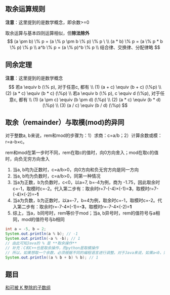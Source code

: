 ## 取余运算规则

**注意**：这里提到的是数学概念，即余数>=0

取余运算与基本四则运算相似，但**除法除外**
$$
(a \pm b) \% p = (a \% p \pm b \% p) \% p \  \\
(a * b) \% p = (a \% p * b \% p) \% p \\
a^b \% p = (a \% p)^b \% p \\
结合律、交换律、分配律略
$$

## 同余定理

**注意**：这里提到的是数学概念
$$
若a \equiv b (\% p), 对于任意c, 都有 \\
(1) (a + c) \equiv (b + c) (\%p) \\
(2) (a * c) \equiv (b * c) (\%p) \\
若a \equiv b (\% p), c \equiv d (\%p), 对于任意c, 都有 \\
(1) (a \pm c) \equiv (b \pm d) (\%p) \\
(2) (a * c) \equiv (b * d) (\%p) \\
(3) (a / c) \equiv (b / d) (\%p)
$$

## 取余（remainder）与取模(mod)的异同

对于整数a, b来说，rem和mod的步骤为：1）求商：c=a/b；2）计算余数或模：r=a-b×c。

rem和mod在第一步时不同，rem在取c的值时，向0方向舍入；mod在取c的值时，向负无穷方向舍入

1. 当a, b均为正数时，c=a/b>0，向0方向和负无穷方向是同一方向
2. 当a, b均为负数时，c=a/b>0，同第一种情况
3. 当a为正数，b为负数时，c<0，以a=7, b=-4为例，商为 -1.75，因此取余时c=-1，取模时c=-2。代入第二步有：取余时r=7-(-4)×(-1)=**3**，取模时r=7-(-4)×(-2)=**-1**
4. 当a为负数，b为正数时，以a=-7，b=4为例，取余时c=-1，取模时c=-2。代入第二步有：取余时r=-7-4×(-1)=**-3**，取模时r=-7-4×(-2)=**1**
5. 综上，当a，b同号时，rem等价于mod；当a, b异号时，rem的值符号与a相同，mod的值符号与b相同

```java
int a = -5, b = 2;
System.out.println(a % b); // -1
System.out.println(-a % -b); // 1
// 由此可知Java的 % 是 **取余操作**
// 补充：C和C++也是取余操作，而python是取模操作
// 所以，如果想取一个余数，必须根据不同的编程语言进行调整。对于Java来说，如果a<0，则要 (a%b+b)%b 来处理下。在Java1.8之后，Math.floorMod(x, y)实现了取模操作
System.out.println((a % b + b) % b); // 1
```





## 题目

[和可被 K 整除的子数组](https://leetcode-cn.com/problems/subarray-sums-divisible-by-k/)

